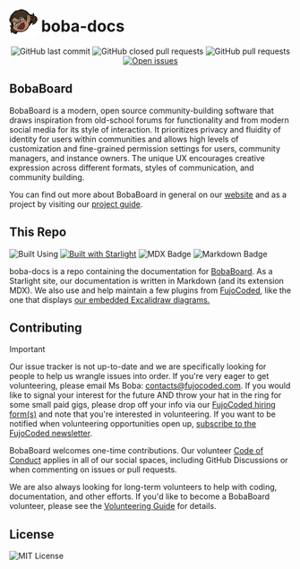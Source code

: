 # <img src="https://raw.githubusercontent.com/BobaBoard/.github/refs/heads/main/images/bobalaugh.png" width="50px" valign="bottom" alt="Boba-tan laughing emoji."/> boba-docs

<center>

![GitHub last commit](https://custom-icon-badges.demolab.com/github/last-commit/BobaBoard/boba-docs?style=for-the-badge&color=c6a0f6&logo=git-commit)
![GitHub closed pull requests](https://custom-icon-badges.demolab.com/github/issues-pr-closed/BobaBoard/boba-docs?style=for-the-badge&color=a6da95&logo=git-pull-request-closed)
![GitHub pull requests](https://custom-icon-badges.demolab.com/github/issues-pr-raw/BobaBoard/boba-docs?style=for-the-badge&color=f0c6c6&logo=git-pull-request)
[![Open issues](https://custom-icon-badges.demolab.com/github/issues/BobaBoard/boba-docs?style=for-the-badge&color=91d7e3&logo=issue-opened)](https://github.com/BobaBoard/boba-docs/issues?q=is%3Aissue+is%3Aopen+sort%3Aupdated-desc)

</center>

## BobaBoard

BobaBoard is a modern, open source community-building software that draws
inspiration from old-school forums for functionality and from modern social
media for its style of interaction. It prioritizes privacy and fluidity of
identity for users within communities and allows high levels of customization
and fine-grained permission settings for users, community managers, and instance
owners. The unique UX encourages creative expression across different formats,
styles of communication, and community building.

You can find out more about BobaBoard in general on our
[website](https://www.bobaboard.com) and as a project by visiting our
[project guide](https://docs.bobaboard.com/project/intro/).

## This Repo

![Built Using](https://img.shields.io/badge/Built%20Using:-222222?style=for-the-badge)
[![Built with Starlight](https://astro.badg.es/v2/built-with-starlight/tiny.svg)](https://starlight.astro.build)
![MDX Badge](https://img.shields.io/badge/MDX-222222?logo=mdx&logoColor=ffffff&style=for-the-badge)
![Markdown Badge](https://img.shields.io/badge/Markdown-222222?logo=markdown&logoColor=fff&style=for-the-badge)

boba-docs is a repo containing the documentation for
[BobaBoard](https://www.bobaboard.com). As a Starlight site, our documentation is written in Markdown 
(and its extension MDX). We also use and help maintain a few plugins from 
[FujoCoded](https://fujocoded.com/), like the one that displays 
[our embedded Excalidraw diagrams.](https://github.com/FujoWebDev/fujocoded-plugins/tree/main/remark-excalidraw)

## Contributing

> [!Important]
> Our issue tracker is not up-to-date and we are specifically looking for 
people to help us wrangle issues into order. If you're very eager to get 
volunteering, please email Ms Boba: [contacts@fujocoded.com](mailto:contacts@fujocoded.com?subject=Volunteering%20with%20BobaBoard). 
If you would like to signal your interest for the future AND throw your hat
in the ring for some small paid gigs, please drop off your info via our 
[FujoCoded hiring form(s)](https://fujocoded.com/hiring) and note that you're interested in volunteering. 
If you want to be notified when volunteering opportunities open up, [subscribe to the FujoCoded newsletter](https://fujocoded.com/#newsletter).

BobaBoard welcomes one-time contributions. Our volunteer
[Code of Conduct](https://docs.bobaboard.com/volunteering/experience/code-of-conduct/) applies in all of our social spaces, 
including GitHub Discussions or when commenting on issues or pull requests.

We are also always looking for long-term volunteers to help with coding,
documentation, and other efforts. If you'd like to become a BobaBoard volunteer,
please see the [Volunteering Guide](https://docs.bobaboard.com/volunteering/experience/intro/) for details.

## License

![MIT License](https://img.shields.io/github/license/BobaBoard/boba-docs?style=for-the-badge&color=A41931)
